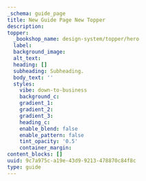```yaml
---
_schema: guide_page
title: New Guide Page New Topper
description:
topper:
  _bookshop_name: design-system/topper/hero
  label:
  background_image:
  alt_text:
  heading: []
  subheading: Subheading.
  body_text: ''
  styles:
    vibe: down-to-business
    background_c:
    gradient_1:
    gradient_2:
    gradient_3:
    heading_c:
    enable_blend: false
    enable_pattern: false
    tint_opacity: '0.5'
    container_margin:
content_blocks: []
uuid: 9c7a975c-a19e-43d9-9213-478870c84f8c
type: guide
---
```

